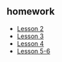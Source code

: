 ## homework

- [Lesson 2](https://github.com/mqrgo/homework/tree/main/lesson%202)
- [Lesson 3](https://github.com/mqrgo/homework/tree/main/lesson%203)
- [Lesson 4](https://github.com/mqrgo/homework/tree/main/lesson%204)
- [Lesson 5-6](https://github.com/mqrgo/homework/tree/main/lesson%205-6)
